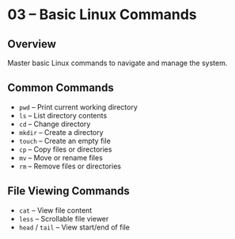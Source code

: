 # 03 – Basic Linux Commands

## Overview
Master basic Linux commands to navigate and manage the system.

## Common Commands
- `pwd` – Print current working directory
- `ls` – List directory contents
- `cd` – Change directory
- `mkdir` – Create a directory
- `touch` – Create an empty file
- `cp` – Copy files or directories
- `mv` – Move or rename files
- `rm` – Remove files or directories

## File Viewing Commands
- `cat` – View file content
- `less` – Scrollable file viewer
- `head` / `tail` – View start/end of file
